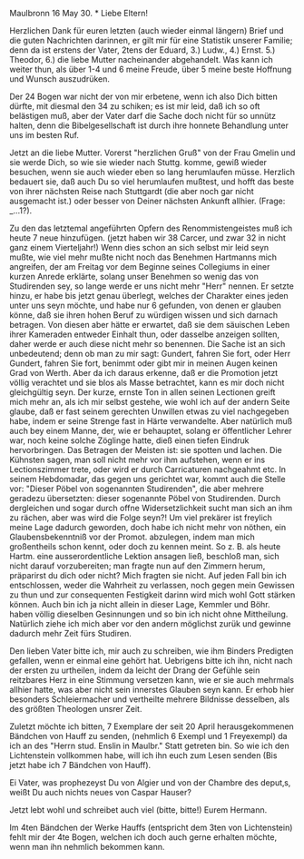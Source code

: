  Maulbronn 16 May 30. <Sonntag>*
Liebe Eltern!

Herzlichen Dank für euren letzten (auch wieder einmal längern) Brief und die guten Nachrichten darinnen, er gilt mir für eine Statistik unserer Familie; denn da ist erstens der Vater, 2tens der Eduard, 3.) Ludw., 4.) Ernst. 5.) Theodor, 6.) die liebe Mutter nacheinander abgehandelt. Was kann ich weiter thun, als über 1-4 und 6 meine Freude, über 5 meine beste Hoffnung und Wunsch auszudrüken.

Der 24 Bogen war nicht der von mir erbetene, wenn ich also Dich bitten dürfte, mit diesmal den 34 zu schiken; es ist mir leid, daß ich so oft belästigen muß, aber der Vater darf die Sache doch nicht für so unnütz halten, denn die Bibelgesellschaft ist durch ihre honnete Behandlung unter uns im besten Ruf.

Jetzt an die liebe Mutter. Vorerst "herzlichen Gruß" von der Frau Gmelin und sie werde Dich, so wie sie wieder nach Stuttg. komme, gewiß wieder besuchen, wenn sie auch wieder eben so lang herumlaufen müsse. Herzlich bedauert sie, daß auch Du so viel herumlaufen mußtest, und hofft das beste von ihrer nächsten Reise nach Stuttgardt (die aber noch gar nicht ausgemacht ist.) oder besser von Deiner nächsten Ankunft allhier. (Frage: _...1?).

Zu den das letztemal angeführten Opfern des Renommistengeistes muß ich heute 7 neue hinzufügen. (jetzt haben wir 38 Carcer, und zwar 32 in nicht ganz einem Vierteljahr!) Wenn dies schon an sich selbst mir leid seyn mußte, wie viel mehr mußte nicht noch das Benehmen Hartmanns mich angreifen, der am Freitag vor dem Beginne seines Collegiums in einer kurzen Anrede erklärte, solang unser Benehmen so wenig das von Studirenden sey, so lange werde er uns nicht mehr "Herr" nennen. Er setzte hinzu, er habe bis jetzt genau überlegt, welches der Charakter eines jeden unter uns seyn möchte, und habe nur 6 gefunden, von denen er glauben könne, daß sie ihren hohen Beruf zu würdigen wissen und sich darnach betragen. Von diesen aber hätte er erwartet, daß sie dem säuischen Leben ihrer Kameraden entweder Einhalt thun, oder dasselbe anzeigen sollten, daher werde er auch diese nicht mehr so benennen. Die Sache ist an sich unbedeutend; denn ob man zu mir sagt: Gundert, fahren Sie fort, oder Herr Gundert, fahren Sie fort, benimmt oder gibt mir in meinen Augen keinen Grad von Werth. Aber da ich daraus erkenne, daß er die Promotion jetzt völlig verachtet und sie blos als Masse betrachtet, kann es mir doch nicht gleichgültig seyn. Der kurze, ernste Ton in allen seinen Lectionen greift mich mehr an, als ich mir selbst gestehe, wie wohl ich auf der andern Seite glaube, daß er fast seinem gerechten Unwillen etwas zu viel nachgegeben habe, indem er seine Strenge fast in Härte verwandelte. Aber natürlich muß auch bey einem Manne, der, wie er behauptet, solang er öffentlicher Lehrer war, noch keine solche Zöglinge hatte, dieß einen tiefen Eindruk hervorbringen. Das Betragen der Meisten ist: sie spotten und lachen. Die Kühnsten sagen, man soll nicht mehr vor ihm aufstehen, wenn er ins Lectionszimmer trete, oder wird er durch Carricaturen nachgeahmt etc. In seinem Hebdomadar, das gegen uns gerichtet war, kommt auch die Stelle vor: "Dieser Pöbel von sogenannten Studirenden", die aber mehrere geradezu übersetzten: dieser sogenannte Pöbel von Studirenden. Durch dergleichen und sogar durch offne Widersetzlichkeit sucht man sich an ihm zu rächen, aber was wird die Folge seyn?! Um viel prekärer ist freylich meine Lage dadurch geworden, doch habe ich nicht mehr von nöthen, ein Glaubensbekenntniß vor der Promot. abzulegen, indem man mich großentheils schon kennt, oder doch zu kennen meint. So z. B. als heute Hartm. eine ausserordentliche Lektion ansagen ließ, beschloß man, sich nicht darauf vorzubereiten; man fragte nun auf den Zimmern herum, präparirst du dich oder nicht? Mich fragten sie nicht. Auf jeden Fall bin ich entschlossen, weder die Wahrheit zu verlassen, noch gegen mein Gewissen zu thun und zur consequenten Festigkeit darinn wird mich wohl Gott stärken können. Auch bin ich ja nicht allein in dieser Lage, Kemmler und Böhr. haben völlig dieselben Gesinnungen und so bin ich nicht ohne Mittheilung. Natürlich ziehe ich mich aber vor den andern möglichst zurük und gewinne dadurch mehr Zeit fürs Studiren.

Den lieben Vater bitte ich, mir auch zu schreiben, wie ihm Binders Predigten gefallen, wenn er einmal eine gehört hat. Uebrigens bitte ich ihn, nicht nach der ersten zu urtheilen, indem da leicht der Drang der Gefühle sein reitzbares Herz in eine Stimmung versetzen kann, wie er sie auch mehrmals allhier hatte, was aber nicht sein innerstes Glauben seyn kann. Er erhob hier besonders Schleiermacher und vertheilte mehrere Bildnisse desselben, als des größten Theologen unsrer Zeit.

Zuletzt möchte ich bitten, 7 Exemplare der seit 20 April herausgekommenen Bändchen von Hauff zu senden, (nehmlich 6 Exempl und 1 Freyexempl) da ich an des "Herrn stud. Enslin in Maulbr." Statt getreten bin. So wie ich den Lichtenstein vollkommen habe, will ich ihn euch zum Lesen senden (Bis jetzt habe ich 7 Bändchen von Hauff).

Ei Vater, was prophezeyst Du von Algier und von der Chambre des deput‚s, weißt Du auch nichts neues von Caspar Hauser?

Jetzt lebt wohl und schreibet auch viel (bitte, bitte!)
 Eurem Hermann.

Im 4ten Bändchen der Werke Hauffs (entspricht dem 3ten von Lichtenstein) fehlt mir der 4te Bogen, welchen ich doch auch gerne erhalten möchte, wenn man ihn nehmlich bekommen kann.
